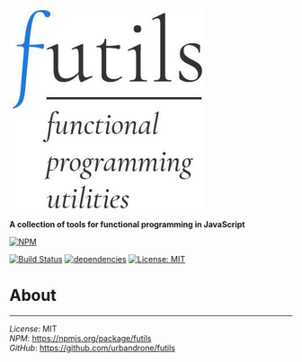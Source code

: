 ![futils Logo](/logo.jpg?raw=true, 'futils Logo')

**A collection of tools for functional programming in JavaScript** 

[![NPM](https://nodei.co/npm/futils.png)](https://nodei.co/npm/futils/)

[![Build Status](https://travis-ci.org/urbandrone/futils.svg?branch=master)](https://travis-ci.org/urbandrone/futils)
[![dependencies](https://david-dm.org/urbandrone/futils.svg)](https://david-dm.org/urbandrone/futils)
[![License: MIT](https://img.shields.io/badge/License-MIT-yellow.svg)](https://opensource.org/licenses/MIT)

# About


---
*License*: MIT  
*NPM*: https://npmjs.org/package/futils  
*GitHub*: https://github.com/urbandrone/futils